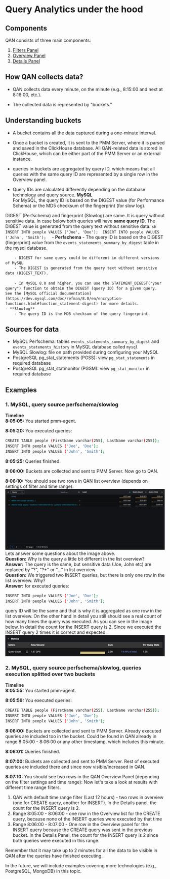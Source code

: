# Query Analytics under the hood

## Components
QAN consists of three main components:
1. [Filters Panel](../get-started/./query-analytics.md#filters-panel)
2. [Overview Panel](../get-started./query-analytics.md#overview-panel)
3. [Details Panel](../get-started./query-analytics.md#details-panel)

## How QAN collects data?
- QAN collects data every minute, on the minute (e.g., 8:15:00 and next at 8:16:00, etc.).

- The collected data is represented by "buckets."

## Understanding buckets
- A bucket contains all the data captured during a one-minute interval.

-  Once a bucket is created, it is sent to the PMM Server, where it is parsed and saved in the ClickHouse database. All QAN-related data is stored in ClickHouse, which can be either part of the PMM Server or an external instance.

- queries in buckets are aggregated by query ID, which means that all queries with the same query ID are represented by a single row in the Overview panel.
- Query IDs are calculated differently depending on the database technology and query source.
**MySQL**   
For MySQL, the query ID is based on the DIGEST value (for Performance Schema) or the MD5 checksum of the fingerprint (for slow log).

DIGEST (Perfschema) and fingerprint (Slowlog) are same. It is query without sensitive data. In case below both queries will have **same query ID**. The DIGEST value is generated from the query text without sensitive data.
    ```sh
    INSERT INTO people VALUES ('Joe', 'Doe'); 
    INSERT INTO people VALUES ('John', 'Smith'); 
    ``` 
    - **Perfschema** 
        - The query ID is based on the DIGEST (fingerprint) value from the `events_statements_summary_by_digest` table in the mysql database.

        - DIGEST for same query could be different in different versions of MySQL 
        - The DIGEST is generated from the query text without sensitive data (DIGEST_TEXT).

        - In MySQL 8.0 and higher, you can use the STATEMENT_DIGEST("your query") function to obtain the DIGEST (query ID) for a given query. See the [MySQL official documentation](https://dev.mysql.com/doc/refman/8.0/en/encryption-functions.html#function_statement-digest) for more details.
    - **Slowlog** 
        - The query ID is the MD5 checksum of the query fingerprint.

## Sources for data
- MySQL Perfschema: tables `events_statements_summary_by_digest` and `events_statements_history` in MySQL database called `mysql`
- MySQL Slowlog: file on path provided during configuring your MySQL
- PostgreSQL pg_stat_statements (PGSS): view `pg_stat_statements` in required database
- PostgreSQL pg_stat_statmonitor (PGSM): view `pg_stat_monitor` in required database

## Examples
### 1. MySQL, query source perfschema/slowlog
**Timeline**   
**8:05:05:** You started pmm-agent.

**8:05:20:** You executed queries:
```sh 
CREATE TABLE people (FirstName varchar(255), LastName varchar(255));
INSERT INTO people VALUES ('Joe', 'Doe');
INSERT INTO people VALUES ('John', 'Smith');
```
**8:05:25:** Queries finished.

**8:06:00:** Buckets are collected and sent to PMM Server. Now go to QAN.

**8:06:10:** You should see two rows in QAN list overview (depends on settings of filter and time range):
![QAN MySQL Example 1 List Overview](../_images/PMM_Query_Analytics_Example1_Overview.png) 
Lets answer some questions about the image above.   
**Question:** Why is the query a little bit different in the list overview?   
**Answer:** The query is the same, but sensitive data (Joe, John etc) are replaced by "?", "?+" or "..." in list overview  
**Question:** We triggered two INSERT queries, but there is only one row in the list overview. Why?   
**Answer:** for executed queries: 
```sh 
INSERT INTO people VALUES ('Joe', 'Doe');
INSERT INTO people VALUES ('John', 'Smith');
``` 
query ID will be the same and that is why it is aggregated as one row in the list overview. On the other hand in detail you still should see a real count of how many times the query was executed. As you can see in the image below. In detail the count for the INSERT query is 2. Since we executed the INSERT query 2 times it is correct and expected. 
![QAN MySQL Example 1 Details](../_images/PMM_Query_Analytics_Example1_Details.png)

### 2. MySQL, query source perfschema/slowlog, queries execution splitted over two buckets
**Timeline**   
**8:05:55:** You started pmm-agent. 

**8:05:59:** You executed queries: 
```sh
CREATE TABLE people (FirstName varchar(255), LastName varchar(255));
INSERT INTO people VALUES ('Joe', 'Doe');
INSERT INTO people VALUES ('John', 'Smith'); 
``` 
**8:06:00:** Buckets are collected and sent to PMM Server. Already executed queries are included too in the bucket. Could be found in QAN already in range 8:05:00 - 8:06:00 or any other timestamp, which includes this minute.

**8:06:01:** Queries finished.

**8:07:00:** Buckets are collected and sent to PMM Server. Rest of executed queries are included there and since now visible/increased in QAN.

**8:07:10:** You should see two rows in the QAN Overview Panel (depending on the filter settings and time range):
Now let's take a look at results with different time range filters.
1. QAN with default time range filter (Last 12 hours) - two rows in overview (one for CREATE query, another for INSERT). In the Details panel, the count for the INSERT query is 2.
2. Range 8:05:00 - 8:06:00 - one row in the Overview list for the CREATE query, because none of the INSERT queries were executed by that time
3. Range 8:06:00 - 8:07:00 - One row in the Overview panel for the INSERT query because the CREATE query was sent in the previous bucket.
In the Details Panel, the count for the INSERT query is 2 since both queries were executed in this range.

Remember that it may take up to 2 minutes for all the data to be visible in QAN after the queries have finished executing.

In the future, we will include examples covering more technologies (e.g., PostgreSQL, MongoDB) in this topic.
